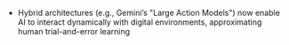 - Hybrid architectures (e.g., Gemini’s "Large Action Models") now enable AI to interact dynamically with digital environments, approximating human trial-and-error learning